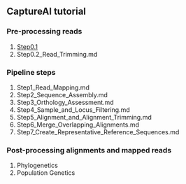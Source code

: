 ## CaptureAl tutorial

### Pre-processing reads
1) [Step0.1](Step0.1_Sequence_Quality_Control.md)
2) Step0.2_Read_Trimming.md

### Pipeline steps
1) Step1_Read_Mapping.md
2) Step2_Sequence_Assembly.md
3) Step3_Orthology_Assessment.md
4) Step4_Sample_and_Locus_Filtering.md
5) Step5_Alignment_and_Alignment_Trimming.md
6) Step6_Merge_Overlapping_Alignments.md
7) Step7_Create_Representative_Reference_Sequences.md

### Post-processing alignments and mapped reads
1) Phylogenetics
2) Population Genetics
